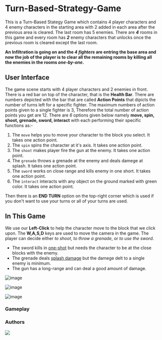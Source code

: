 # Turn-Based-Strategy-Game
This is a Turn-Based Stategy Game which contains 4 player characters and 4 enemy characters in the starting area with 2 added in each area after the previous area is cleared. The last room has 5 enemies.
There are ***4*** rooms in this game and every room has ***2*** enemy characters that unlocks once the previous room is cleared except the last room.

**An Infiltration is going on and the _4 fighters_ are entring the base area and now the job of the player is to clear all the remaining rooms by killing all the enemies in the rooms _one-by-one_.**

## User Interface

The game scene starts with 4 player characters and 2 enemies in front. There is a red bar on top of the character, that is the **Health Bar**. There are numbers depicted with the bar that are called **Action Points** that dipicts the number of turns left for a specific fighter. The maximum numbers of action points given to a single fighter is 3, Therefore the total number of action points you get are 12. There are *6* options given below namely **move, spin, shoot, grenade, sword, interact** with each performing their specific functions as:-

1. The `move` helps you to move your character to the block you select. It takes one action point.
2. The `spin` spins the character at it's axis. It takes one action point.
3. The `shoot` makes player fire the gun at the enemy. It takes one action point.
4. The `grenade` throws a grenade at the enemy and deals damege at splash. It takes one action point.
5. The `sword` works on close range and kills enemy in one short. It takes one action point.
6. The `interact` interacts with any object on the ground marked with green color. It takes one action point.

Then there is an **END TURN** option on the top-right corner which is used if you don't want to use your turns or all of your turns are used.

## In This Game
We use our **Left-Click** to help the character move to the block that we click upon. The **W,A,S,D** keys are used to move the camera in the game. The player can decide either *to shoot*, *to throw a grenade*, or *to use the sword*.
+ The sword kills in [one-shot](https://en.wiktionary.org/wiki/one-shot#:~:text=(video%20games)%20To%20kill%20or%20destroy%20with%20a%20single%20hit.) but needs the character to be at the close blocks with the enemy.
+ The grenade deals [splash damage](https://en.wiktionary.org/wiki/splash_damage#:~:text=Noun,creatures%20within%20a%20certain%20radius.) but the damege delt to a single enemy is minimum.
+ The gun has a long-range and can deal a good amount of damage.

![image](https://github.com/shubhaminit/Turn-Based-Strategy-Game/assets/146417747/aa547846-33ac-470a-be8a-3f94daf90240)

![image](https://github.com/shubhaminit/Turn-Based-Strategy-Game/assets/146417747/f87fe354-52a2-4472-ba61-20db109107fd)

![image](https://github.com/shubhaminit/Turn-Based-Strategy-Game/assets/146417747/63685a2b-cf82-425e-b7c1-c05c18039249)


### Gameplay


### Authors
<a href="https://github.com/shubhaminit/Turn-Based-Strategy-Game/graphs/contributors">
  <img src="https://contrib.rocks/image?repo=shubhaminit/Turn-Based-Strategy-Game" />
</a>
